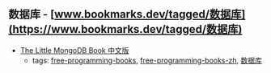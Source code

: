 数据库 - [www.bookmarks.dev/tagged/数据库](https://www.bookmarks.dev/tagged/数据库)
---
* [The Little MongoDB Book 中文版](https://github.com/justinyhuang/the-little-mongodb-book-cn)
    * tags: [free-programming-books](../tags/free-programming-books.md), [free-programming-books-zh](../tags/free-programming-books-zh.md), [数据库](../tags/数据库.md)
